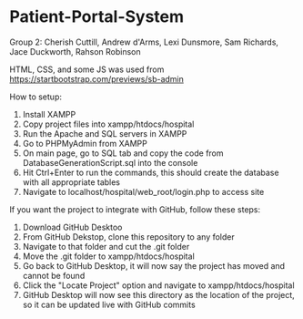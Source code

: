 # Patient-Portal-System

Group 2: Cherish Cuttill, Andrew d'Arms, Lexi Dunsmore, Sam Richards, Jace Duckworth, Rahson Robinson

HTML, CSS, and some JS was used from https://startbootstrap.com/previews/sb-admin

How to setup:
1. Install XAMPP
2. Copy project files into xampp/htdocs/hospital
3. Run the Apache and SQL servers in XAMPP
4. Go to PHPMyAdmin from XAMPP
5. On main page, go to SQL tab and copy the code from DatabaseGenerationScript.sql into the console
6. Hit Ctrl+Enter to run the commands, this should create the database with all appropriate tables
7. Navigate to localhost/hospital/web_root/login.php to access site

If you want the project to integrate with GitHub, follow these steps:
1. Download GitHub Desktoo
2. From GitHub Dekstop, clone this repository to any folder
3. Navigate to that folder and cut the .git folder
4. Move the .git folder to xampp/htdocs/hospital
5. Go back to GitHub Desktop, it will now say the project has moved and cannot be found
6. Click the "Locate Project" option and navigate to xampp/htdocs/hospital
7. GitHub Desktop will now see this directory as the location of the project, so it can be updated live with GitHub commits
